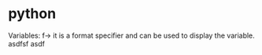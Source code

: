 # python

Variables:
f-> it is a format specifier and can be used to display the variable. 
asdfsf
asdf
